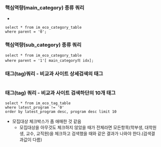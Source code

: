 

### 핵심역량(main_category) 종류 쿼리
- 
```
select * from im_eco_category_table  
where parent = '0';
```


### 핵심역량(sub_category) 종류 쿼리
```
select * from im_eco_category_table  
where parent = '1'[ main_category의 idx];
```

### 태그(tag)쿼리 - 비교과 사이트 상세검색의 태그
```
```

### 태그(tag) 쿼리 - 비교과 사이트 검색하단의 10개 태그
```
select * from im_eco_tag_table  
where latest_program != '0'  
order by latest_program desc, program desc limit 10
```



- 모집대상 체크박스가 좀 애매한 것 같음
	- 모집대상을 아무것도 체크하지 않았을 때가 전체라면 모든항목(학부생, 대학원생, 교수, 교직원)을 체크하고 검색했을 때와 같은 결과가 나와야 한다.(검색결과값이 다름)
